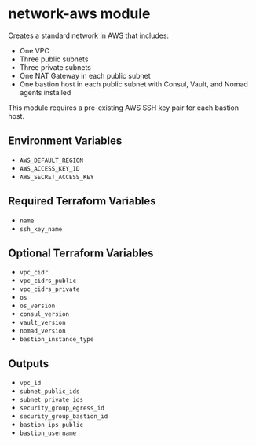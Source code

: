 # network-aws module

Creates a standard network in AWS that includes:

- One VPC
- Three public subnets
- Three private subnets
- One NAT Gateway in each public subnet
- One bastion host in each public subnet with Consul, Vault, and Nomad agents installed

This module requires a pre-existing AWS SSH key pair for each bastion host.

## Environment Variables

- `AWS_DEFAULT_REGION`
- `AWS_ACCESS_KEY_ID`
- `AWS_SECRET_ACCESS_KEY`

## Required Terraform Variables

- `name`
- `ssh_key_name`

## Optional Terraform Variables

- `vpc_cidr`
- `vpc_cidrs_public`
- `vpc_cidrs_private`
- `os`
- `os_version`
- `consul_version`
- `vault_version`
- `nomad_version`
- `bastion_instance_type`

## Outputs

- `vpc_id`
- `subnet_public_ids`
- `subnet_private_ids`
- `security_group_egress_id`
- `security_group_bastion_id`
- `bastion_ips_public`
- `bastion_username`
